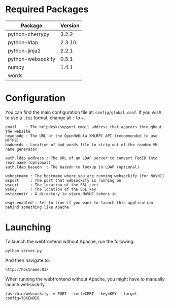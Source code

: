 Required Packages
===

Package | Version
------------ | -------------
python-cherrypy | 3.2.2
python-ldap | 2.3.10
python-jinja2 | 2.2.1
python-websockify | 0.5.1
numpy | 1.4.1
words |


Configuration
===

You can find the main configuration file at: `config/global.conf`. If you wish to use a `.ini` format, change all `:` to `=`. 

```
email    : The helpdesk/support email address that appears throughout the website
headnode : The URL of the OpenNebula XMLRPC API (recommended to use HTTPS)
badwords : Location of bad words file to strip out of the random VM name generator

auth.ldap_address : The URL of an LDAP server to convert FedID into real name (optional)
auth.ldap_basedn  : The basedn to lookup in LDAP (optional)

wshostname : The hostname where you are running websockify (for NoVNC)
wsport     : The port that websockify is running on
wscert     : The location of the SSL cert
wskey      : The location of the SSL key
wstokendir : A directory to store NoVNC tokens in

wsgi_enabled : Set to true if you want to launch this application behind something like Apache
```


Launching
===

To launch the webfrontend without Apache, run the following:

`python server.py`

And then navigate to:

`http://hostname:81/`

When running the webfrontend without Apache, you might have to manually launch websockify.

`/usr/bin/websockify -v PORT --cert=CERT --key=KEY --target-config=TOKENDIR`
